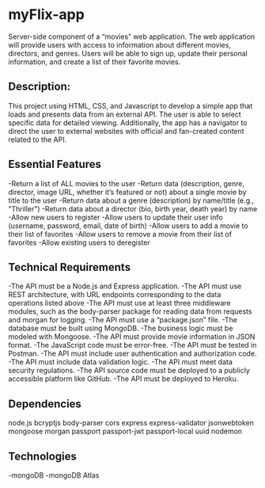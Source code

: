 # myFlix-app
Server-side component of a “movies” web application. The web
application will provide users with access to information about different
movies, directors, and genres. Users will be able to sign up, update their
personal information, and create a list of their favorite movies.

## Description:
This project using HTML, CSS, and Javascript to develop a simple app that loads and presents data from an external API. The user is able to select specific data for detailed viewing.
Additionally, the app has a navigator to direct the user to external websites with official and fan-created content related to the API.

## Essential Features
-Return a list of ALL movies to the user
-Return data (description, genre, director, image URL, whether it’s featured or not) about a single movie by title to the user
-Return data about a genre (description) by name/title (e.g., “Thriller”)
-Return data about a director (bio, birth year, death year) by name
-Allow new users to register
-Allow users to update their user info (username, password, email, date of birth)
-Allow users to add a movie to their list of favorites
-Allow users to remove a movie from their list of favorites
-Allow existing users to deregister

## Technical Requirements
-The API must be a Node.js and Express application.
-The API must use REST architecture, with URL endpoints corresponding to the data operations listed above
-The API must use at least three middleware modules, such as the body-parser package for reading data from requests and morgan for logging.
-The API must use a “package.json” file.
-The database must be built using MongoDB.
-The business logic must be modeled with Mongoose.
-The API must provide movie information in JSON format.
-The JavaScript code must be error-free.
-The API must be tested in Postman.
-The API must include user authentication and authorization code.
-The API must include data validation logic.
-The API must meet data security regulations.
-The API source code must be deployed to a publicly accessible platform like GitHub.
-The API must be deployed to Heroku.

## Dependencies
node.js
bcryptjs
body-parser
cors
express
express-validator
jsonwebtoken
mongoose
morgan
passport
passport-jwt
passport-local
uuid
nodemon

## Technologies
-mongoDB
-mongoDB Atlas
